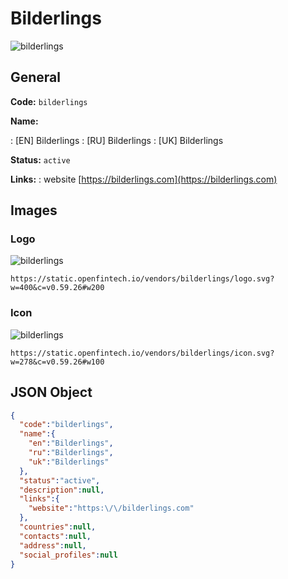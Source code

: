 
# Bilderlings 
![bilderlings](https://static.openfintech.io/vendors/bilderlings/logo.svg?w=400&c=v0.59.26#w200)  

## General 
 
**Code:** `bilderlings` 
 
**Name:** 
 
:	[EN] Bilderlings 
:	[RU] Bilderlings 
:	[UK] Bilderlings 
 
**Status:** `active` 
 
**Links:** 
: website [https://bilderlings.com](https://bilderlings.com) 
 

## Images 

### Logo 
 
![bilderlings](https://static.openfintech.io/vendors/bilderlings/logo.svg?w=400&c=v0.59.26#w200)  

```
https://static.openfintech.io/vendors/bilderlings/logo.svg?w=400&c=v0.59.26#w200
```  

### Icon 
 
![bilderlings](https://static.openfintech.io/vendors/bilderlings/icon.svg?w=278&c=v0.59.26#w100)  

```
https://static.openfintech.io/vendors/bilderlings/icon.svg?w=278&c=v0.59.26#w100
```  

## JSON Object 

```json
{
  "code":"bilderlings",
  "name":{
    "en":"Bilderlings",
    "ru":"Bilderlings",
    "uk":"Bilderlings"
  },
  "status":"active",
  "description":null,
  "links":{
    "website":"https:\/\/bilderlings.com"
  },
  "countries":null,
  "contacts":null,
  "address":null,
  "social_profiles":null
}
```  
